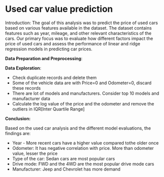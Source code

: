 # Used car value prediction

Introduction:
The goal of this analysis was to predict the price of used cars based on various features available in the dataset. The dataset contains features such as year, mileage, and other relevant characteristics of the cars. Our primary focus was to evaluate how different factors impact the price of used cars and assess the performance of linear and ridge regression models in predicting car prices.

**Data Preparation and Preprocessing**:

**Data Exploration**:
* Check duplicate records and delete them
* Some of the vehicle data are with Price=0 and Odometer=0, discard these records
* There are lot of models and manufacturers. Consider top 10 models and manufacturer data
* Calculate the log value of the price and the odometer and remove the outliers in IQR[Inter Quartile Range]

**Conclusion:**

Based on the used car analysis and the different model evaluations, the findings are:
* Year - More recent cars have a higher value compared tothe older once
* Odometer: It has negative correlation with price. More than odometer value, lesser the price
* Type of the car: Sedan cars are most popular cars
* Drive mode: FWD and the 4WD are the most popular drive mode cars
* Manufacturer: Jeep and Chevrolet has more demand
